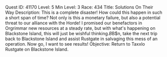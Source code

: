 Quest ID: 41170
Level: 5
Min Level: 3
Race: 434
Title: Solutions On Their Way
Description: This is a complete disaster! How could this happen in such a short span of time? Not only is this a monetary failure, but also a potential threat to our alliance with the Horde! I promised our benefactors in Orgrimmar new resources at a steady rate, but with what's happening on Blackstone Island, this will just be wishful thinking.$B$B$n, take the next trip back to Blackstone Island and assist Rustgate in salvaging this mess of an operation. Now go, I want to see results!
Objective: Return to Taxxlo Rustgate on Blackstone Island.
